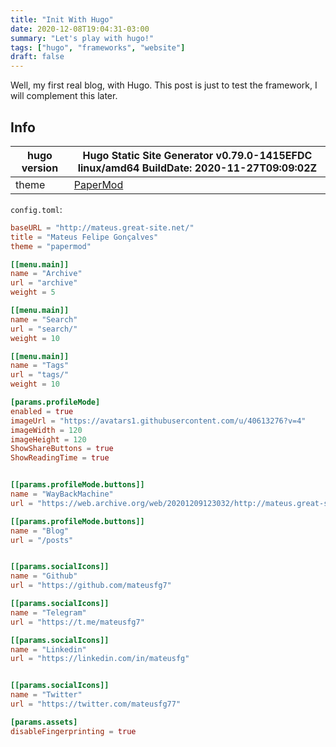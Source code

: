 ```yaml
---
title: "Init With Hugo"
date: 2020-12-08T19:04:31-03:00
summary: "Let's play with hugo!"
tags: ["hugo", "frameworks", "website"]
draft: false
---
```


Well, my first real blog, with Hugo.
This post is just to test the framework, I will complement this later.

## Info

| hugo version | Hugo Static Site Generator v0.79.0-1415EFDC linux/amd64 BuildDate: 2020-11-27T09:09:02Z  |
|--|--|
| theme | [PaperMod](https://github.com/adityatelange/hugo-PaperMod/) |

`config.toml`:
```toml
baseURL = "http://mateus.great-site.net/"
title = "Mateus Felipe Gonçalves"
theme = "papermod"

[[menu.main]]
name = "Archive"
url = "archive"
weight = 5

[[menu.main]]
name = "Search"
url = "search/"
weight = 10

[[menu.main]]
name = "Tags"
url = "tags/"
weight = 10

[params.profileMode]
enabled = true
imageUrl = "https://avatars1.githubusercontent.com/u/40613276?v=4"
imageWidth = 120
imageHeight = 120
ShowShareButtons = true
ShowReadingTime = true


[[params.profileMode.buttons]]
name = "WayBackMachine"
url = "https://web.archive.org/web/20201209123032/http://mateus.great-site.net/?i=1"

[[params.profileMode.buttons]]
name = "Blog"
url = "/posts"


[[params.socialIcons]]
name = "Github"
url = "https://github.com/mateusfg7"

[[params.socialIcons]]
name = "Telegram"
url = "https://t.me/mateusfg7"

[[params.socialIcons]]
name = "Linkedin"
url = "https://linkedin.com/in/mateusfg"


[[params.socialIcons]]
name = "Twitter"
url = "https://twitter.com/mateusfg77"

[params.assets]
disableFingerprinting = true
```
